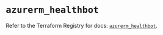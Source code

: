 # `azurerm_healthbot`

Refer to the Terraform Registry for docs: [`azurerm_healthbot`](https://registry.terraform.io/providers/hashicorp/azurerm/4.38.0/docs/resources/healthbot).
